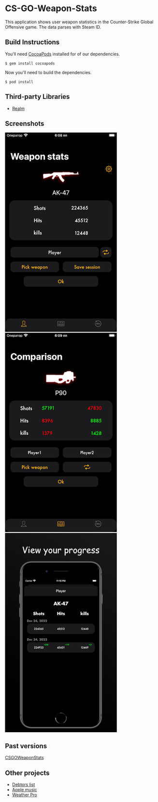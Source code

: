 # CS-GO-Weapon-Stats
This application shows user weapon statistics in the Counter-Strike Global Offensive game. The data parses with Steam ID.

## Build Instructions

You'll need [CocoaPods](http://cocoapods.org) installed for of our dependencies.
    
    $ gem install cocoapods
    
Now you'll need to build the dependencies.
    
    $ pod install
 
 
## Third-party Libraries
* [Realm](https://realm.io/)

## Screenshots
![image](https://github.com/Lytvynets/CSGOWeaponStats/blob/master/CSGOIMG/Simulator%20Screen%20Shot%20-%20iPhone%208%20Plus%20-%202022-12-24%20at%2018.08.31.png)
![image](https://github.com/Lytvynets/CSGOWeaponStats/blob/master/CSGOIMG/Simulator%20Screen%20Shot%20-%20iPhone%208%20Plus%20-%202022-12-24%20at%2018.09.22.png)
![image](https://github.com/Lytvynets/CSGOWeaponStats/blob/master/CSGOIMG/5.5_4.png)
 
## Past versions

[CSGOWeaponStats](https://github.com/Lytvynets/CSGOWeaponStats)

## Other projects

* [Debtors list](https://github.com/Lytvynets/Debtors-list)
* [Apple music](https://github.com/Lytvynets/Apple-Music)
* [Weather Pro](https://github.com/Lytvynets/WeathetPro)
